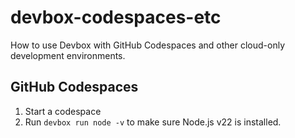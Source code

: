 # devbox-codespaces-etc

How to use Devbox with GitHub Codespaces and other cloud-only development environments.

## GitHub Codespaces

1. Start a codespace
1. Run `devbox run node -v` to make sure Node.js v22 is installed.

